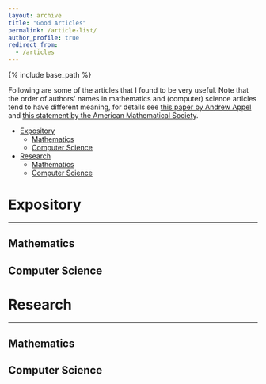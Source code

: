```yaml
---
layout: archive
title: "Good Articles"
permalink: /article-list/
author_profile: true
redirect_from:
  - /articles
---
```


{% include base_path %}

Following are some of the articles that I found to be very useful. Note that the order of authors' names in mathematics and (computer) science articles tend to have different meaning, for details see [this paper by Andrew Appel](https://doi.org/10.1145/131080.131091) and [this statement by the American Mathematical Society](http://www.ams.org/profession/leaders/CultureStatement04.pdf).

* [Expository](#expository)
  * [Mathematics](#mathematics)
  * [Computer Science](#computer-science)
* [Research](#research)
  * [Mathematics](#mathematics-1)
  * [Computer Science](#computer-science-1)
  
# Expository
------
## Mathematics

## Computer Science


# Research
-----

## Mathematics

## Computer Science
